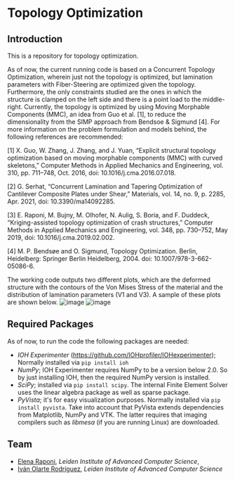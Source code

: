 # Topology Optimization
## Introduction
This is a repository for topology optimization.

As of now, the current running code is based on a Concurrent Topology Optimization, wherein just not the topology is optimized, but lamination parameters with Fiber-Steering are optimized given the topology. Furthermore, the only constraints studied are the ones in which the structure is clamped on the left side and there is a point load to the middle-right. Currently, the topology is optimized by using Moving Morphable Components (MMC), an idea from Guo et al. [1], to reduce the dimensionality from the SIMP approach from Bendsoe & Sigmund [4]. For more information on the problem formulation and models behind, the following references are recommended:


[1] X. Guo, W. Zhang, J. Zhang, and J. Yuan, “Explicit structural topology optimization based on moving morphable components (MMC) with curved skeletons,” Computer Methods in Applied Mechanics and Engineering, vol. 310, pp. 711–748, Oct. 2016, doi: 10.1016/j.cma.2016.07.018.

[2] G. Serhat, “Concurrent Lamination and Tapering Optimization of Cantilever Composite Plates under Shear,” Materials, vol. 14, no. 9, p. 2285, Apr. 2021, doi: 10.3390/ma14092285.

[3] E. Raponi, M. Bujny, M. Olhofer, N. Aulig, S. Boria, and F. Duddeck, “Kriging-assisted topology optimization of crash structures,” Computer Methods in Applied Mechanics and Engineering, vol. 348, pp. 730–752, May 2019, doi: 10.1016/j.cma.2019.02.002.

[4] M. P. Bendsøe and O. Sigmund, Topology Optimization. Berlin, Heidelberg: Springer Berlin Heidelberg, 2004. doi: 10.1007/978-3-662-05086-6.

The working code outputs two different plots, which are the deformed structure with the contours of the Von Mises Stress of the material and the distribution of lamination parameters (V1 and V3). A sample of these plots are shown below.
![image](https://github.com/user-attachments/assets/9105270f-19b4-4fd0-9579-9f0ff94f15e3)
![image](https://github.com/user-attachments/assets/02c6ea6e-1cc2-4806-b623-f6f76f9fb223)

## Required Packages
As of now, to run the code the following packages are needed:
- *IOH Experimenter* (https://github.com/IOHprofiler/IOHexperimenter); Normally installed via `pip install ioh`
- *NumPy*; IOH Experimenter requires NumPy to be a version below 2.0. So by just installing IOH, then the required NumPy version is installed.
- *SciPy*; installed via `pip install scipy`. The internal Finite Element Solver uses the linear algebra package as well as sparse package. 
- *PyVista*; it's for easy visualization purposes. Normally installed via `pip install pyvista`. Take into account that PyVista extends dependencies from Matplotlib, NumPy and VTK. The latter requires that imaging compilers such as _libmesa_ (if you are running Linux) are downloaded.

## Team
* [Elena Raponi](https://www.universiteitleiden.nl/en/staffmembers/jacob-de-nobel), *Leiden Institute of Advanced Computer Science*,
* [Iván Olarte Rodríguez](https://www.universiteitleiden.nl/en/staffmembers/furong-ye#tab-1), *Leiden Institute of Advanced Computer Science*



